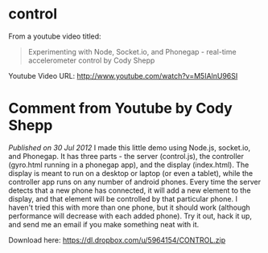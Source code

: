 control
=======

From a youtube video titled:
> Experimenting with Node, Socket.io, and Phonegap - real-time accelerometer control
by Cody Shepp

Youtube Video URL: http://www.youtube.com/watch?v=M5IAlnU96SI


Comment from Youtube by Cody Shepp
==================================

*Published on 30 Jul 2012*
I made this little demo using Node.js, socket.io, and Phonegap. It has three parts - the server (control.js),
the controller (gyro.html running in a phonegap app), and the display (index.html). The display is meant to
run on a desktop or laptop (or even a tablet), while the controller app runs on any number of android phones.
Every time the server detects that a new phone has connected, it will add a new element to the display, and
that element will be controlled by that particular phone. I haven't tried this with more than one phone, but
it should work (although performance will decrease with each added phone). Try it out, hack it up, and send
me an email if you make something neat with it.

Download here: https://dl.dropbox.com/u/5964154/CONTROL.zip

